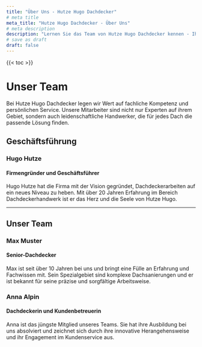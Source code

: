 ```yaml
---
title: "Über Uns - Hutze Hugo Dachdecker"
# meta title
meta_title: "Hutze Hugo Dachdecker - Über Uns"
# meta description
description: "Lernen Sie das Team von Hutze Hugo Dachdecker kennen - Ihre Experten für Dacharbeiten aller Art."
# save as draft
draft: false
---
```


{{< toc >}}

# Unser Team

Bei Hutze Hugo Dachdecker legen wir Wert auf fachliche Kompetenz und persönlichen Service. Unsere Mitarbeiter sind nicht nur Experten auf ihrem Gebiet, sondern auch leidenschaftliche Handwerker, die für jedes Dach die passende Lösung finden.

## Geschäftsführung

### Hugo Hutze

#### Firmengründer und Geschäftsführer

Hugo Hutze hat die Firma mit der Vision gegründet, Dachdeckerarbeiten auf ein neues Niveau zu heben. Mit über 20 Jahren Erfahrung im Bereich Dachdeckerhandwerk ist er das Herz und die Seele von Hutze Hugo.

<hr>

## Unser Team

### Max Muster

#### Senior-Dachdecker

Max ist seit über 10 Jahren bei uns und bringt eine Fülle an Erfahrung und Fachwissen mit. Sein Spezialgebiet sind komplexe Dachsanierungen und er ist bekannt für seine präzise und sorgfältige Arbeitsweise.

### Anna Alpin

#### Dachdeckerin und Kundenbetreuerin

Anna ist das jüngste Mitglied unseres Teams. Sie hat ihre Ausbildung bei uns absolviert und zeichnet sich durch ihre innovative Herangehensweise und ihr Engagement im Kundenservice aus.

